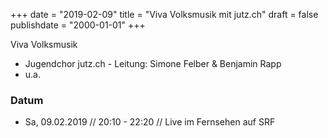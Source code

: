 ﻿+++
date = "2019-02-09"
title = "Viva Volksmusik mit jutz.ch"
draft = false
publishdate = "2000-01-01"
+++

Viva Volksmusik

* Jugendchor jutz.ch - Leitung: Simone Felber & Benjamin Rapp
* u.a.

### Datum

* Sa, 09.02.2019 // 20:10 - 22:20 // Live im Fernsehen auf SRF
